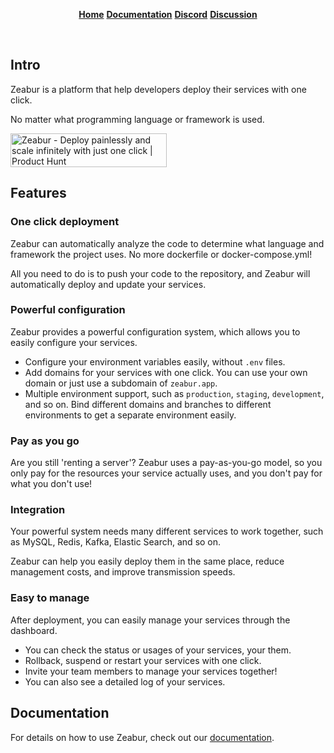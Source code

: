<p align="center">
  <a href="https://zeabur.com"><strong>Home</strong></a>
  <a href="https://zeabur.com/docs"><strong>Documentation</strong></a>
  <a href="https://discord.gg/DrdGCvXEyY"><strong>Discord</strong></a>
  <a href="https://github.com/orgs/zeabur/discussions"><strong>Discussion</strong></a>
</p>

<br/>

## Intro

Zeabur is a platform that help developers deploy their services with one click. 

No matter what programming language or framework is used.

<a href="https://www.producthunt.com/posts/zeabur?utm_source=badge-top-post-badge&utm_medium=badge&utm_souce=badge-zeabur" target="_blank"><img src="https://api.producthunt.com/widgets/embed-image/v1/top-post-badge.svg?post_id=404816&theme=light&period=daily" alt="Zeabur - Deploy&#0032;painlessly&#0032;and&#0032;scale&#0032;infinitely&#0032;with&#0032;just&#0032;one&#0032;click | Product Hunt" style="width: 250px; height: 54px;" width="250" height="54" /></a>

## Features

### One click deployment

Zeabur can automatically analyze the code to determine what language and framework the project uses. No more dockerfile or docker-compose.yml!

All you need to do is to push your code to the repository, and Zeabur will automatically deploy and update your services.

### Powerful configuration

Zeabur provides a powerful configuration system, which allows you to easily configure your services.

- Configure your environment variables easily, without `.env` files.
- Add domains for your services with one click. You can use your own domain or just use a subdomain of `zeabur.app`.
- Multiple environment support, such as `production`, `staging`, `development`, and so on. Bind different domains and branches to different environments to get a separate environment easily.

### Pay as you go

Are you still 'renting a server'? Zeabur uses a pay-as-you-go model, so you only pay for the resources your service actually uses, and you don't pay for what you don't use!

### Integration

Your powerful system needs many different services to work together, such as MySQL, Redis, Kafka, Elastic Search, and so on. 

Zeabur can help you easily deploy them in the same place, reduce management costs, and improve transmission speeds.

### Easy to manage

After deployment, you can easily manage your services through the dashboard.

- You can check the status or usages of your services, your them.
- Rollback, suspend or restart your services with one click.
- Invite your team members to manage your services together!
- You can also see a detailed log of your services.

## Documentation

For details on how to use Zeabur, check out our [documentation](https://zeabur.com/docs).
